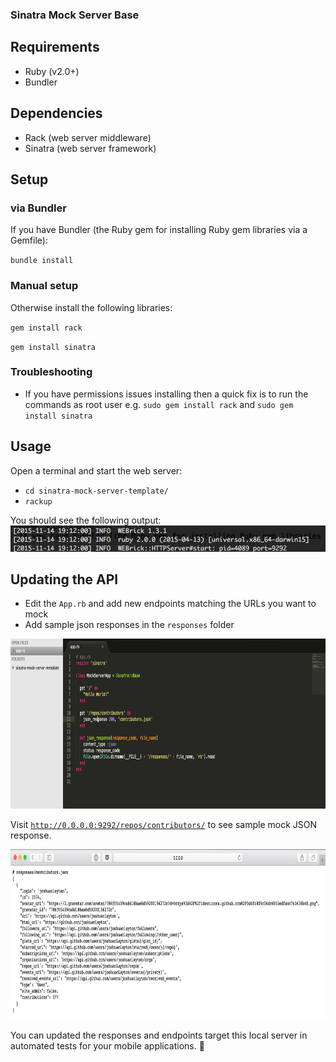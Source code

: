 ### Sinatra Mock Server Base

## Requirements
- Ruby (v2.0+)
- Bundler

## Dependencies
- Rack (web server middleware)
- Sinatra (web server framework)

## Setup

### via Bundler
If you have Bundler (the Ruby gem for installing Ruby gem libraries via a Gemfile):

<code>bundle install</code>

### Manual setup

Otherwise install the following libraries:

<code>gem install rack</code>

<code>gem install sinatra</code>

### Troubleshooting
- If you have permissions issues installing then a quick fix is to run the commands as root user e.g. <code>sudo gem install rack</code> and <code>sudo gem install sinatra</code>

## Usage

Open a terminal and start the web server:

- <code>cd sinatra-mock-server-template/</code>
- <code>rackup</code>


You should see the following output:
	<img src="README_screenshots/terminal_1.png" alt="terminal screenshot" width="504" height="42">
	
## Updating the API

- Edit the <code>App.rb</code> and add new endpoints matching the URLs you want to mock
- Add sample json responses in the <code>responses</code> folder

<img src="README_screenshots/app_rb.png" alt="code screenshot" width="805" height="272">

Visit <code>http://0.0.0.0:9292/repos/contributors/</code> to see sample mock JSON response.

<img src="README_screenshots/mock_server_response_1.png" alt="mock server screenshot" width="854" height="272">


You can updated the responses and endpoints target this local server in automated tests for your mobile applications. 🎉

